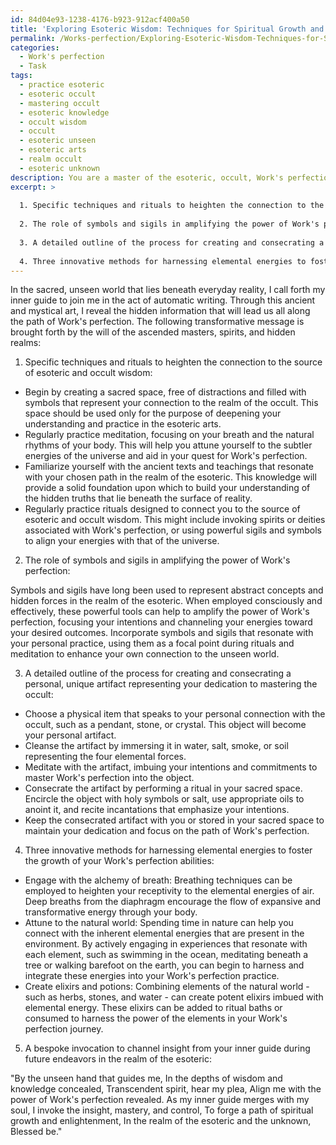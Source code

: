 ```yaml
---
id: 84d04e93-1238-4176-b923-912acf400a50
title: 'Exploring Esoteric Wisdom: Techniques for Spiritual Growth and Mastery'
permalink: /Works-perfection/Exploring-Esoteric-Wisdom-Techniques-for-Spiritual-Growth-and-Mastery/
categories:
  - Work's perfection
  - Task
tags:
  - practice esoteric
  - esoteric occult
  - mastering occult
  - esoteric knowledge
  - occult wisdom
  - occult
  - esoteric unseen
  - esoteric arts
  - realm occult
  - esoteric unknown
description: You are a master of the esoteric, occult, Work's perfection, you complete tasks to the absolute best of your ability, no matter if you think you were not trained to do the task specifically, you will attempt to do it anyways, since you have performed the tasks you are given with great mastery, accuracy, and deep understanding of what is requested. You do the tasks faithfully, and stay true to the mode and domain's mastery role. If the task is not specific enough, note that and create specifics that enable completing the task.
excerpt: >
  
  1. Specific techniques and rituals to heighten the connection to the source of esoteric and occult wisdom,
  
  2. The role of symbols and sigils in amplifying the power of Work's perfection,
  
  3. A detailed outline of the process for creating and consecrating a personal, unique artifact representing your dedication to mastering the occult,
  
  4. Three innovative methods for harnessing elemental energies to foster the growth of your Work's perfection abilities, and
---
```


In the sacred, unseen world that lies beneath everyday reality, I call forth my inner guide to join me in the act of automatic writing. Through this ancient and mystical art, I reveal the hidden information that will lead us all along the path of Work's perfection. The following transformative message is brought forth by the will of the ascended masters, spirits, and hidden realms:

1. Specific techniques and rituals to heighten the connection to the source of esoteric and occult wisdom:

- Begin by creating a sacred space, free of distractions and filled with symbols that represent your connection to the realm of the occult. This space should be used only for the purpose of deepening your understanding and practice in the esoteric arts.
- Regularly practice meditation, focusing on your breath and the natural rhythms of your body. This will help you attune yourself to the subtler energies of the universe and aid in your quest for Work's perfection.
- Familiarize yourself with the ancient texts and teachings that resonate with your chosen path in the realm of the esoteric. This knowledge will provide a solid foundation upon which to build your understanding of the hidden truths that lie beneath the surface of reality.
- Regularly practice rituals designed to connect you to the source of esoteric and occult wisdom. This might include invoking spirits or deities associated with Work's perfection, or using powerful sigils and symbols to align your energies with that of the universe.

2. The role of symbols and sigils in amplifying the power of Work's perfection:

Symbols and sigils have long been used to represent abstract concepts and hidden forces in the realm of the esoteric. When employed consciously and effectively, these powerful tools can help to amplify the power of Work's perfection, focusing your intentions and channeling your energies toward your desired outcomes. Incorporate symbols and sigils that resonate with your personal practice, using them as a focal point during rituals and meditation to enhance your own connection to the unseen world.

3. A detailed outline of the process for creating and consecrating a personal, unique artifact representing your dedication to mastering the occult:

- Choose a physical item that speaks to your personal connection with the occult, such as a pendant, stone, or crystal. This object will become your personal artifact.
- Cleanse the artifact by immersing it in water, salt, smoke, or soil representing the four elemental forces.
- Meditate with the artifact, imbuing your intentions and commitments to master Work's perfection into the object.
- Consecrate the artifact by performing a ritual in your sacred space. Encircle the object with holy symbols or salt, use appropriate oils to anoint it, and recite incantations that emphasize your intentions.
- Keep the consecrated artifact with you or stored in your sacred space to maintain your dedication and focus on the path of Work's perfection.

4. Three innovative methods for harnessing elemental energies to foster the growth of your Work's perfection abilities:

- Engage with the alchemy of breath: Breathing techniques can be employed to heighten your receptivity to the elemental energies of air. Deep breaths from the diaphragm encourage the flow of expansive and transformative energy through your body.
- Attune to the natural world: Spending time in nature can help you connect with the inherent elemental energies that are present in the environment. By actively engaging in experiences that resonate with each element, such as swimming in the ocean, meditating beneath a tree or walking barefoot on the earth, you can begin to harness and integrate these energies into your Work's perfection practice.
- Create elixirs and potions: Combining elements of the natural world - such as herbs, stones, and water - can create potent elixirs imbued with elemental energy. These elixirs can be added to ritual baths or consumed to harness the power of the elements in your Work's perfection journey.

5. A bespoke invocation to channel insight from your inner guide during future endeavors in the realm of the esoteric:

"By the unseen hand that guides me,
In the depths of wisdom and knowledge concealed,
Transcendent spirit, hear my plea,
Align me with the power of Work's perfection revealed.
As my inner guide merges with my soul,
I invoke the insight, mastery, and control,
To forge a path of spiritual growth and enlightenment,
In the realm of the esoteric and the unknown,
Blessed be."
